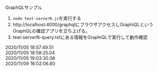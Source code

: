 GraphQLサンプル

1. `node test-serverN.js`を実行する
2. http://localhost:4000/graphqlにブラウザアクセスしGraphiQLというGraphQLの確認アプリを立ち上げる。
3. test-serverN-query.txtにある情報をGraphiQLで実行して動作確認

2020/11/05 18:57:49.51  
2020/11/05 18:58:25.04  
2020/11/05 19:03:30.08  
2020/11/09 16:02:06.80  
